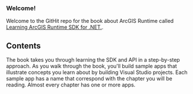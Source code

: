### Welcome!
Welcome to the GitHit repo for the book about ArcGIS Runtime called [Learning ArcGIS Runtime SDK for .NET.](http://www.amazon.com/Learning-ArcGIS-Runtime-SDK-NET/dp/1785885456).


## Contents
The book takes you through learning the SDK and API in a step-by-step approach. As you walk through the book, you'll build sample apps that illustrate concepts you learn about by building Visual Studio projects. Each sample app has a name that correspond with the chapter you will be reading. Almost every chapter has one or more apps.

